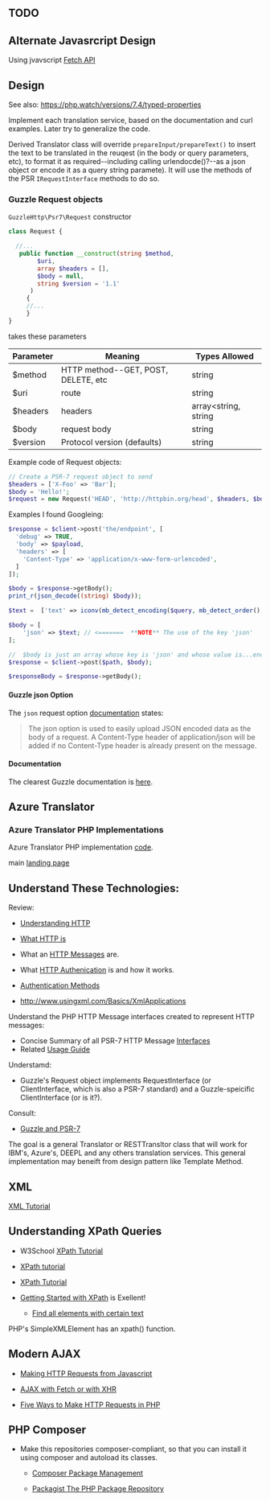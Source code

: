 <section>

# TODO

## Alternate Javasrcript Design

Using jvavscript [Fetch API](https://developer.mozilla.org/en-US/docs/Web/API/Fetch_API)

## Design

See also: https://php.watch/versions/7.4/typed-properties

Implement each translation service, based on the documentation and curl examples. Later try to generalize the code.

Derived Translator class will override `prepareInput/prepareText()` to insert the text to be translated in the reuqest (in the body or query parameters, etc), to format
it as required--including calling urlendocde()?--as a json object or encode it as a query string paramete).  It will use the methods of the PSR `IRequestInterface` methods
to do so. 


### Guzzle Request objects

`GuzzleHttp\Psr7\Request` constructor 

```php
class Request {

  //...
   public function __construct(string $method,           
        $uri,                     
        array $headers = [],      
        $body = null,             
        string $version = '1.1'   
      ) 
     { 
     //...
     }
}
```
takes these parameters

|Parameter  | Meaning                              |Types Allowed
|-----------|--------------------------------------|--------------------------------------|
|$method    | HTTP method--GET, POST, DELETE, etc  | string                               |
|$uri       | route                                | string|UriInterface                  |
|$headers   | headers                              | array<string, string|string[]>       |
|$body      | request body                         | string|resource|StreamInterface|null |
|$version   | Protocol version (defaults)          | string                               | 

Example code of Request objects:

```php
// Create a PSR-7 request object to send
$headers = ['X-Foo' => 'Bar'];
$body = 'Hello!';
$request = new Request('HEAD', 'http://httpbin.org/head', $headers, $body);
```	

Examples I found Googleing:

```php
$response = $client->post('the/endpoint', [
  'debug' => TRUE,
  'body' => $payload,
  'headers' => [
    'Content-Type' => 'application/x-www-form-urlencoded',
  ]
]);

$body = $response->getBody();
print_r(json_decode((string) $body));
```

```php
$text =  ['text' => iconv(mb_detect_encoding($query, mb_detect_order(), true), "UTF-8", $query) ];

$body = [
    'json' => $text; // <=======  **NOTE** The use of the key 'json'
];

//  $body is just an array whose key is 'json' and whose value is...encoded json ( I think).
$response = $client->post($path, $body);

$responseBody = $response->getBody();
```


#### Guzzle json Option

The `json` request option [documentation](https://docs.guzzlephp.org/en/stable/request-options.html#json) states:

> The json option is used to easily upload JSON encoded data as the body of a request. A Content-Type header of application/json will be added if no Content-Type header is
already present on the message.

#### Documentation

The clearest Guzzle documentation is [here](https://guzzle3.readthedocs.io/http-client/client.html#request-options).

## Azure Translator

### Azure Translator PHP Implementations

Azure Translator PHP implementation [code](https://github.com/MicrosoftTranslator/Text-Translation-API-V3-PHP/blob/master/Translate.php).

main [landing page](https://docs.microsoft.com/en-us/azure/cognitive-services/translator/)

## Understand These Technologies:

Review:

- [Understanding HTTP](https://developer.mozilla.org/en-US/docs/Web/HTTP)
- [What HTTP is](https://www.w3schools.com/whatis/whatis_http.asp)
- What an [HTTP Messages](https://developer.mozilla.org/en-US/docs/Web/HTTP/Messages) are.
- What [HTTP Authenication](https://developer.mozilla.org/en-US/docs/Web/HTTP/Authentication) is and how it works.
- [Authentication Methods](https://blog.restcase.com/4-most-used-rest-api-authentication-methods/)

- http://www.usingxml.com/Basics/XmlApplications


Understand the PHP HTTP Message interfaces created to represent HTTP messages:

- Concise Summary of all PSR-7 HTTP Message [Interfaces](https://github.com/php-fig/http-message/blob/master/docs/PSR7-Interfaces.md)
- Related [Usage Guide](https://github.com/php-fig/http-message/blob/master/docs/PSR7-Usage.md)

Understamd:

- Guzzle's Request object implements RequestInterface (or ClientInterface, which is also a PSR-7 standard) and a Guzzle-speicific ClientInterface (or is it?).

Consult:

-  [Guzzle and PSR-7](https://docs.guzzlephp.org/en/stable/psr7.html)

The goal is a general Translator or RESTTransltor class that will work for IBM's, Azure's, DEEPL and any others translation services. This general implementation may
beneift from design pattern like Template Method.

## XML

[XML Tutorial](https://www.w3schools.com/xml/)

## Understanding XPath Queries

- W3School [XPath Tutorial](https://www.w3schools.com/xml/xpath_nodes.asp)   	
- [XPath tutorial](https://www.softwaretestinghelp.com/xml-path-language-xpath-tutorial/)
- [XPath Tutorial](https://www.educba.com/xml-features/?source=leftnav)
- [Getting Started with XPath](https://riptutorial.com/xpath) is Exellent!

  - [Find all elements with certain text](https://riptutorial.com/xpath/example/6209/find-all-elements-with-certain-text)

PHP's SimpleXMLElement has an xpath() function.

## Modern AJAX

- [Making HTTP Requests from Javascript](https://drstearns.github.io/tutorials/ajax/)

- [AJAX with Fetch or with XHR](https://code.tutsplus.com/en/articles/create-a-javascript-ajax-post-request-with-and-without-jquery--cms-39195)

- [Five Ways to Make HTTP Requests in PHP](https://www.twilio.com/blog/5-ways-to-make-http-requests-in-php)

## PHP Composer

- Make this repositories composer-compliant, so that you can install it using composer and autoload its classes. 

  - [Composer Package Management](https://whoisryosuke.com/blog/2018/how-to-create-a-php-package-for-composer/)
 
  - [Packagist The PHP Package Repository](https://packagist.org/)

</section>
